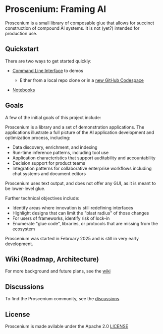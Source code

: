 # Proscenium: Framing AI

Proscenium is a small library of composable glue that allows for
succinct construction of compound AI systems.  It is not (yet?) intended for production use.

## Quickstart

There are two ways to get started quickly:

- [Command Line Interface](./CLI.md) to demos
  - Either from a local repo clone or in a [new GitHub Codespace](https://github.com/codespaces/new/The-AI-Alliance/proscenium)

- [Notebooks](./notebooks/)

## Goals

A few of the initial goals of this project include:

Proscenium is a library and a set of demonstration applications.
The applications illustrate a full picture of the AI application development and optimization process,
including:

- Data discovery, enrichment, and indexing
- Run-time inference patterns, including tool use
- Application characteristics that support auditability and accountability
- Decision support for product teams
- Integration patterns for collaborative enterprise workflows including chat systems and document editors

Proscenium uses text output, and does not offer any GUI, as it is meant to be
lower-level glue.

Further technical objectives include:

- Identify areas where innovation is still redefining interfaces
- Highlight designs that can limit the "blast radius" of those changes
- For users of frameworks, identify risk of lock-in
- Enumerate "glue code", libraries, or protocols that are missing from the ecosystem

Proscenium was started in February 2025 and is still in very early development.

## Wiki (Roadmap, Architecture)

For more background and future plans, see the [wiki](https://github.com/The-AI-Alliance/proscenium/wiki)

## Discussions

To find the Proscenium community, see the [discussions](https://github.com/The-AI-Alliance/proscenium/discussions)

## License

Proscenium is made avilable under the Apache 2.0 [LICENSE](./LICENSE)

